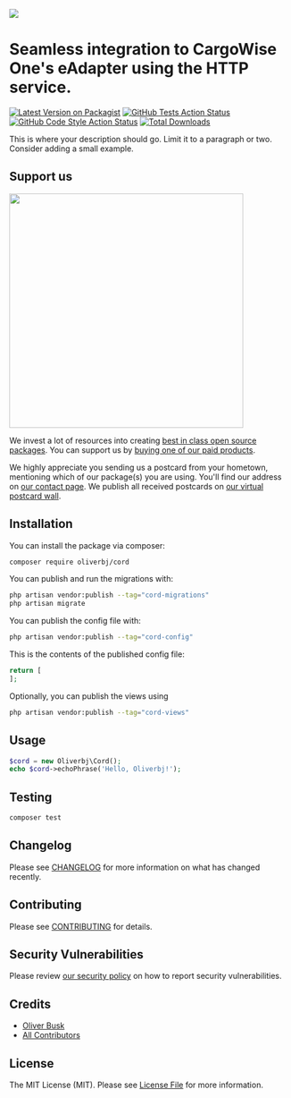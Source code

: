 
[<img src="https://github-ads.s3.eu-central-1.amazonaws.com/support-ukraine.svg?t=1" />](https://supportukrainenow.org)

# Seamless integration to CargoWise One's eAdapter using the HTTP service.

[![Latest Version on Packagist](https://img.shields.io/packagist/v/oliverbj/cord.svg?style=flat-square)](https://packagist.org/packages/oliverbj/cord)
[![GitHub Tests Action Status](https://img.shields.io/github/workflow/status/oliverbj/cord/run-tests?label=tests)](https://github.com/oliverbj/cord/actions?query=workflow%3Arun-tests+branch%3Amain)
[![GitHub Code Style Action Status](https://img.shields.io/github/workflow/status/oliverbj/cord/Fix%20PHP%20code%20style%20issues?label=code%20style)](https://github.com/oliverbj/cord/actions?query=workflow%3A"Fix+PHP+code+style+issues"+branch%3Amain)
[![Total Downloads](https://img.shields.io/packagist/dt/oliverbj/cord.svg?style=flat-square)](https://packagist.org/packages/oliverbj/cord)

This is where your description should go. Limit it to a paragraph or two. Consider adding a small example.

## Support us

[<img src="https://github-ads.s3.eu-central-1.amazonaws.com/cord.jpg?t=1" width="419px" />](https://spatie.be/github-ad-click/cord)

We invest a lot of resources into creating [best in class open source packages](https://spatie.be/open-source). You can support us by [buying one of our paid products](https://spatie.be/open-source/support-us).

We highly appreciate you sending us a postcard from your hometown, mentioning which of our package(s) you are using. You'll find our address on [our contact page](https://spatie.be/about-us). We publish all received postcards on [our virtual postcard wall](https://spatie.be/open-source/postcards).

## Installation

You can install the package via composer:

```bash
composer require oliverbj/cord
```

You can publish and run the migrations with:

```bash
php artisan vendor:publish --tag="cord-migrations"
php artisan migrate
```

You can publish the config file with:

```bash
php artisan vendor:publish --tag="cord-config"
```

This is the contents of the published config file:

```php
return [
];
```

Optionally, you can publish the views using

```bash
php artisan vendor:publish --tag="cord-views"
```

## Usage

```php
$cord = new Oliverbj\Cord();
echo $cord->echoPhrase('Hello, Oliverbj!');
```

## Testing

```bash
composer test
```

## Changelog

Please see [CHANGELOG](CHANGELOG.md) for more information on what has changed recently.

## Contributing

Please see [CONTRIBUTING](https://github.com/oliverbj/.github/blob/main/CONTRIBUTING.md) for details.

## Security Vulnerabilities

Please review [our security policy](../../security/policy) on how to report security vulnerabilities.

## Credits

- [Oliver Busk](https://github.com/oliverbj)
- [All Contributors](../../contributors)

## License

The MIT License (MIT). Please see [License File](LICENSE.md) for more information.
